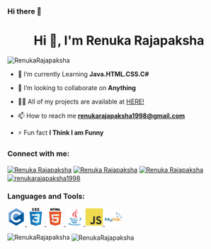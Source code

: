 ### Hi there 👋

<h1 align="center">Hi 👋, I'm Renuka Rajapaksha</h1>

<p align="left"> <img src="https://komarev.com/ghpvc/?username=RenukaRajapaksha&label=Profile%20views&color=0e75b6&style=flat" alt="RenukaRajapaksha" /> </p>

- 🔭 I’m currently Learning **Java.HTML.CSS.C#**

- 👯 I’m looking to collaborate on **Anything**

- 👨‍💻 All of my projects are available at [HERE!](HERE!)

- 📫 How to reach me **renukarajapaksha1998@gmail.com**

- ⚡ Fun fact **I Think I am Funny**

<h3 align="left">Connect with me:</h3>
<p align="left">

<a href="https://linkedin.com/in/Renuka Rajapaksha" target="blank"><img align="center" src="https://raw.githubusercontent.com/rahuldkjain/github-profile-readme-generator/master/src/images/icons/Social/linked-in-alt.svg" alt="Renuka Rajapaksha" height="30" width="40" /></a>
<a href="https://twitter.com/in/Renuka Rajapaksha" target="blank"><img align="center" src="https://raw.githubusercontent.com/rahuldkjain/github-profile-readme-generator/master/src/images/icons/Social/twitter.svg" alt="Renuka Rajapaksha" height="30" width="40" /></a>
<a href="https://fb.com/Renuka Rajapaksha" target="blank"><img align="center" src="https://raw.githubusercontent.com/rahuldkjain/github-profile-readme-generator/master/src/images/icons/Social/facebook.svg" alt="Renuka Rajapaksha" height="30" width="40" /></a>
<a href="https://instagram.com/renukarajapaksha1998" target="blank"><img align="center" src="https://raw.githubusercontent.com/rahuldkjain/github-profile-readme-generator/master/src/images/icons/Social/instagram.svg" alt="renukarajapaksha1998" height="30" width="40" /></a>
</p>

<h3 align="left">Languages and Tools:</h3>

<p align="left"> <a href="https://www.cprogramming.com/" target="_blank" rel="noreferrer"> <img src="https://raw.githubusercontent.com/devicons/devicon/master/icons/c/c-original.svg" alt="c" width="40" height="40"/> </a> <a href="https://www.w3schools.com/css/" target="_blank" rel="noreferrer"> <img src="https://raw.githubusercontent.com/devicons/devicon/master/icons/css3/css3-original-wordmark.svg" alt="css3" width="40" height="40"/> </a> <a href="https://www.w3.org/html/" target="_blank" rel="noreferrer"> <img src="https://raw.githubusercontent.com/devicons/devicon/master/icons/html5/html5-original-wordmark.svg" alt="html5" width="40" height="40"/> </a> <a href="https://www.java.com" target="_blank" rel="noreferrer"> <img src="https://raw.githubusercontent.com/devicons/devicon/master/icons/java/java-original.svg" alt="java" width="40" height="40"/> </a> <a href="https://developer.mozilla.org/en-US/docs/Web/JavaScript" target="_blank" rel="noreferrer"> <img src="https://raw.githubusercontent.com/devicons/devicon/master/icons/javascript/javascript-original.svg" alt="javascript" width="40" height="40"/> </a> <a href="https://www.mysql.com/" target="_blank" rel="noreferrer"> <img src="https://raw.githubusercontent.com/devicons/devicon/master/icons/mysql/mysql-original-wordmark.svg" alt="mysql" width="40" height="40"/> </a> </p>

<p><img align="left" src="https://github-readme-stats.vercel.app/api/top-langs?username=RenukaRajapaksha&show_icons=true&locale=en&layout=compact" alt="RenukaRajapaksha" /></p>

<p>&nbsp;<img align="center" src="https://github-readme-stats.vercel.app/api?username=RenukaRajapaksha&show_icons=true&locale=en" alt="RenukaRajapaksha" /></p>
